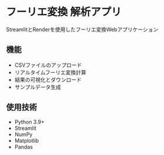 # フーリエ変換 解析アプリ

StreamlitとRenderを使用したフーリエ変換Webアプリケーション

## 機能
- CSVファイルのアップロード
- リアルタイムフーリエ変換計算
- 結果の可視化とダウンロード
- サンプルデータ生成

## 使用技術
- Python 3.9+
- Streamlit
- NumPy
- Matplotlib
- Pandas
